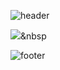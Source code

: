![header](https://capsule-render.vercel.app/api?type=waving&color=auto&height=300&section=header&text=Dongwhee%20Kim&fontSize=90)

<img src="https://img.shields.io/badge/Python-3766AB?style=flat-square&logo=Python&logoColor=white"/></a>&nbsp 

![footer](https://capsule-render.vercel.app/api?section=footer)


<!--
**dongwheekeem/dongwheekeem** is a ✨ _special_ ✨ repository because its `README.md` (this file) appears on your GitHub profile.

Here are some ideas to get you started:

- 🔭 I’m currently working on ...
- 🌱 I’m currently learning ...
- 👯 I’m looking to collaborate on ...
- 🤔 I’m looking for help with ...
- 💬 Ask me about ...
- 📫 How to reach me: ...
- 😄 Pronouns: ...
- ⚡ Fun fact: ...
-->
